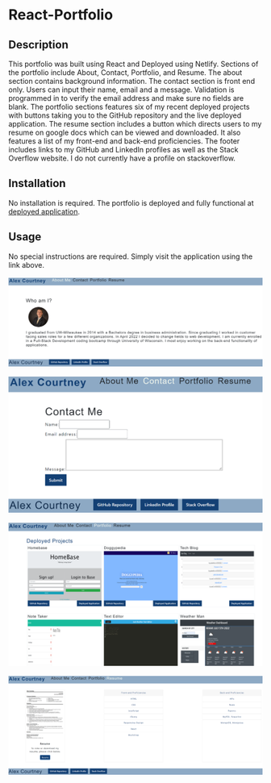 # React-Portfolio

## Description
This portfolio was built using React and Deployed using Netlify. Sections of the portfolio include About, Contact, Portfolio, and Resume. The about section contains background information. The contact section is front end only. Users can input their name, email and a message. Validation is programmed in to verify the email address and make sure no fields are blank. The portfolio sections features six of my recent deployed projects with buttons taking you to the GitHub repository and the live deployed application. The resume section includes a button which directs users to my resume on google docs which can be viewed and downloaded. It also features a list of my front-end and back-end proficiencies. The footer includes links to my GitHub and LinkedIn profiles as well as the Stack Overflow website. I do not currently have a profile on stackoverflow.

## Installation
No installation is required. The portfolio is deployed and fully functional at [deployed application](https://alex-courtney-portfolio.netlify.app/).

## Usage
No special instructions are required. Simply visit the application using the link above. 
</br>
</br>
![about me](/src/assets/screenshot-about.PNG)
</br>
</br>
![contact](./src/assets/screenshot-contact.PNG)
</br>
</br>
![portfolio](./src/assets/screenshot-portfolio.PNG)
</br>
</br>
![resume](./src/assets/screenshot-resume.PNG)
